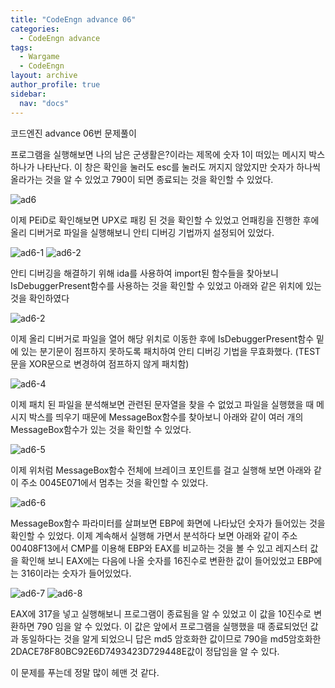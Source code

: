 ```yaml
---
title: "CodeEngn advance 06"
categories:
  - CodeEngn advance
tags:
  - Wargame
  - CodeEngn
layout: archive
author_profile: true
sidebar:
  nav: "docs"
---
```


코드엔진 advance 06번 문제풀이

프로그램을 실행해보면 나의 남은 군생활은?이라는 제목에 숫자 1이 떠있는 메시지 박스 하나가 나타난다. 이 창은 확인을 눌러도 esc를 눌러도 꺼지지 않았지만 숫자가 하나씩 올라가는 것을 알 수 있었고 790이 되면 종료되는 것을 확인할 수 있었다.

![ad6](https://user-images.githubusercontent.com/91646923/135482237-7585f140-04b5-4b15-b8aa-c46fc53b2941.JPG)

이제 PEiD로 확인해보면 UPX로 패킹 된 것을 확인할 수 있었고 언패킹을 진행한 후에 올리 디버거로 파일을 실행해보니 안티 디버깅 기법까지 설정되어 있었다.

![ad6-1](https://user-images.githubusercontent.com/91646923/135482246-d5017685-3a55-4ae9-babc-1ef21abaf824.JPG)
![ad6-2](https://user-images.githubusercontent.com/91646923/135482253-1512c332-10c1-4139-ae51-7d174259deef.JPG)

안티 디버깅을 해결하기 위해 ida를 사용하여 import된 함수들을 찾아보니 IsDebuggerPresent함수를 사용하는 것을 확인할 수 있었고 아래와 같은 위치에 있는 것을 확인하였다

![ad6-2](https://user-images.githubusercontent.com/91646923/135482277-84485a40-5d23-4de5-a6ca-2233c51ec201.JPG)

이제 올리 디버거로 파일을 열어 해당 위치로 이동한 후에 IsDebuggerPresent함수 밑에 있는 분기문이 점프하지 못하도록 패치하여 안티 디버깅 기법을 무효화했다. (TEST문을 XOR문으로 변경하여 점프하지 않게 패치함)

![ad6-4](https://user-images.githubusercontent.com/91646923/135482284-19213c7b-81a3-483c-91c2-9652462da6fa.JPG)

이제 패치 된 파일을 분석해보면 관련된 문자열을 찾을 수 없었고 파일을 실행했을 때 메시지 박스를 띄우기 때문에 MessageBox함수를 찾아보니 아래와 같이 여러 개의 MessageBox함수가 있는 것을 확인할 수 있었다.

![ad6-5](https://user-images.githubusercontent.com/91646923/135482290-b71288ba-70ab-4bfc-8bfb-f2bbe4b50013.JPG)

이제 위처럼 MessageBox함수 전체에 브레이크 포인트를 걸고 실행해 보면 아래와 같이 주소 0045E071에서 멈추는 것을 확인할 수 있었다.

![ad6-6](https://user-images.githubusercontent.com/91646923/135482295-dceeedac-48ff-478f-9db1-36d8b31f1824.JPG)

MessageBox함수 파라미터를 살펴보면 EBP에 화면에 나타났던 숫자가 들어있는 것을 확인할 수 있었다. 이제 계속해서 실행해 가면서 분석하다 보면 아래와 같이 주소 00408F13에서 CMP를 이용해 EBP와 EAX를 비교하는 것을 볼 수 있고 레지스터 값을 확인해 보니 EAX에는 다음에 나올 숫자를 16진수로 변환한 값이 들어있었고 EBP에는 316이라는 숫자가 들어있었다.

![ad6-7](https://user-images.githubusercontent.com/91646923/135482303-2ac8dc37-d786-4038-a76e-ee2b65b242cd.JPG)
![ad6-8](https://user-images.githubusercontent.com/91646923/135482315-09d8583f-1c1f-4529-badc-223b7dccc214.JPG)

EAX에 317을 넣고 실행해보니 프로그램이 종료됨을 알 수 있었고 이 값을 10진수로 변환하면 790 임을 알 수 있었다. 이 값은 앞에서 프로그램을 실행했을 때 종료되었던 값과 동일하다는 것을 알게 되었으니 답은 md5 암호화한 값이므로 790을 md5암호화한 2DACE78F80BC92E6D7493423D729448E값이 정답임을 알 수 있다.

이 문제를 푸는데 정말 많이 헤맨 것 같다.
